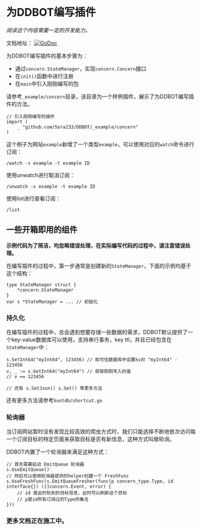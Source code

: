 # 为DDBOT编写插件

*阅读这个内容需要一定的开发能力。*

文档地址：
[![GoDoc](http://img.shields.io/badge/go-documentation-blue.svg?style=flat-square)](https://pkg.go.dev/github.com/Sora233/DDBOT)

为DDBOT编写插件的基本步骤为：

- 通过`concern.StateManager`，实现`concern.Concern`接口
- 在`init()`函数中进行注册
- 在`main`中引入刚刚编写的包

请参考`_example/concern`目录，该目录为一个样例插件，展示了为DDBOT编写插件的方法。

```golang
// 引入刚刚编写的插件
import (
    _ "github.com/Sora233/DDBOT/_example/concern"
)
```

这个例子为网站`example`新增了一个类型`example`，可以使用对应的`watch`命令进行订阅：

```
/watch -s example -t example ID
```

使用unwatch进行取消订阅：

```
/unwatch -s example -t example ID
```

使用list进行查看订阅：

```
/list
```

## 一些开箱即用的组件

**示例代码为了简洁，均忽略错误处理，在实际编写代码的过程中，请注意错误处理。**

在编写插件的过程中，第一步通常是创建新的`StateManager`，下面的示例均基于这个结构：

```golang
type StateManager struct {
    *concern.StateManager
}
var s *StateManager = ... // 初始化
```

### 持久化

在编写插件的过程中，总会遇到想要存储一些数据的需求，DDBOT默认提供了一个key-value数据库可以使用，支持串行事务，key ttl，并且已经包含在`StateManager`中：

```golang
s.SetInt64("myInt64", 123456) // 即可往数据库中设置kv对 "myInt64" - 123456 
v, _ := s.GetInt64("myInt64") // 获取刚刚写入的值
// v == 123456

// 还有 s.SetJson() s.Set() 等更多方法
```

还有更多方法请参考`buntdb/shortcut.go`


### 轮询器

当订阅网站暂时没有发现比较高效的爬虫方式时，我们只能选择不断地依次访问每一个订阅目标的特定页面来获取目标是否有新信息，这种方式叫做轮询。

DDBOT内置了一个轮询器来满足这种方式：

```golang
// 首先需要启动 EmitQueue 轮询器
s.UseEmitQueue()
// 然后可以使用轮询器提供的helper创建一个 FreshFunc
s.UseFreshFunc(s.EmitQueueFresher(func(p concern_type.Type, id interface{}) ([]concern.Event, error) { 
    // id 是此时轮到的目标信息，此时可以刷新这个目标
    // p是id所有订阅过的Type的集合
}))
```

### 更多文档正在施工中。